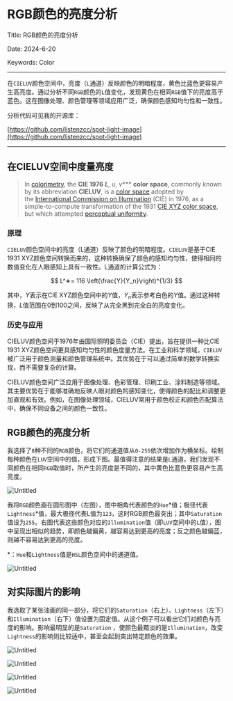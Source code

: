 # RGB颜色的亮度分析

Title: RGB颜色的亮度分析

Date: 2024-6-20

Keywords: Color

---

在`CIELUV`颜色空间中，亮度（`L`通道）反映颜色的明暗程度，黄色比蓝色更容易产生高亮度。通过分析不同`RGB`颜色的`L`值变化，发现黄色在相同`RGB`值下的亮度高于蓝色。这在图像处理、颜色管理等领域应用广泛，确保颜色感知均匀性和一致性。

分析代码可见我的开源库：

[https://github.com/listenzcc/spot-light-image](https://github.com/listenzcc/spot-light-image)

---

## 在CIELUV空间中度量亮度

> In [colorimetry](https://en.wikipedia.org/wiki/Colorimetry), the **CIE 1976** ***L**, *u**, *v**** **color space**, commonly known by its abbreviation **CIELUV**, is a [color space](https://en.wikipedia.org/wiki/Color_space) adopted by the [International Commission on Illumination](https://en.wikipedia.org/wiki/International_Commission_on_Illumination) (CIE) in 1976, as a simple-to-compute transformation of the 1931 [CIE XYZ color space](https://en.wikipedia.org/wiki/CIE_1931_color_space), but which attempted [perceptual uniformity](https://en.wikipedia.org/wiki/Color_difference#Tolerance).

### 原理

`CIELUV`颜色空间中的亮度（L通道）反映了颜色的明暗程度。`CIELUV`是基于CIE 1931 XYZ颜色空间转换而来的，这种转换确保了颜色的感知均匀性，使得相同的数值变化在人眼感知上具有一致性。L通道的计算公式为：

$$
L^∗= 116 \left(\frac{Y}{Y_n}\right)^{1/3}
$$

其中，$Y$表示在CIE XYZ颜色空间中的$Y$值，$Y_n$表示参考白色的$Y$值。通过这种转换，$L$值范围在$0$到$100$之间，反映了从完全黑到完全白的亮度变化。

### 历史与应用

CIELUV颜色空间于1976年由国际照明委员会（CIE）提出，旨在提供一种比CIE 1931 XYZ颜色空间更具感知均匀性的颜色度量方法。在工业和科学领域，`CIELUV`被广泛用于颜色测量和颜色管理系统中。其优势在于可以通过简单的数学转换实现，而不需要复杂的计算。

CIELUV颜色空间广泛应用于图像处理、色彩管理、印刷工业、涂料制造等领域。其主要优势在于能够准确地反映人眼对颜色的感知变化，使得颜色的配比和调整更加直观和有效。例如，在图像处理领域，CIELUV常用于颜色校正和颜色匹配算法中，确保不同设备之间的颜色一致性。

## RGB颜色的亮度分析

我选择了`8`种不同的`RGB`颜色，将它们的通道值从`0-255`依次增加作为横坐标。绘制每种颜色在`LUV`空间中的值，形成下图。最值得注意的结果是`L`通道，我们发现不同颜色在相同`RGB`取值时，所产生的亮度是不同的，其中黄色比蓝色更容易产生高亮度。

![Untitled](RGB%E9%A2%9C%E8%89%B2%E7%9A%84%E4%BA%AE%E5%BA%A6%E5%88%86%E6%9E%90%207fd9151f35e14c12973c656954c20e39/Untitled.png)

我将`RGB`颜色画在圆形图中（左图），图中相角代表颜色的`Hue`*值；极径代表`Lightness`*值，最大极径代表L值为`123`，这时RGB颜色最突出；其中`Saturation`值设为`255`。右图代表这些颜色对应的`Illumination`值（即`LUV`空间中的`L`值），图中呈现出相似的趋势，即颜色越偏黄，越容易达到更高的亮度；反之颜色越偏蓝，则越不容易达到更高的亮度。

*：`Hue`和`Lightness`值是`HSL`颜色空间中的通道值。

![Untitled](RGB%E9%A2%9C%E8%89%B2%E7%9A%84%E4%BA%AE%E5%BA%A6%E5%88%86%E6%9E%90%207fd9151f35e14c12973c656954c20e39/Untitled%201.png)

## 对实际图片的影响

我选取了某张油画的同一部分，将它们的`Saturation`（右上）、`Lightness`（左下）和`Illumination`（右下）值设置为固定值。从这个例子可以看出它们对颜色与亮度的影响。影响最明显的是`Saturation` ，使颜色最黯淡的是`Illumination`，改变`Lightness`的影响则比较适中，甚至会起到突出特定颜色的效果。

![Untitled](RGB%E9%A2%9C%E8%89%B2%E7%9A%84%E4%BA%AE%E5%BA%A6%E5%88%86%E6%9E%90%207fd9151f35e14c12973c656954c20e39/Untitled%202.png)

![Untitled](RGB%E9%A2%9C%E8%89%B2%E7%9A%84%E4%BA%AE%E5%BA%A6%E5%88%86%E6%9E%90%207fd9151f35e14c12973c656954c20e39/Untitled%203.png)

![Untitled](RGB%E9%A2%9C%E8%89%B2%E7%9A%84%E4%BA%AE%E5%BA%A6%E5%88%86%E6%9E%90%207fd9151f35e14c12973c656954c20e39/Untitled%204.png)

![Untitled](RGB%E9%A2%9C%E8%89%B2%E7%9A%84%E4%BA%AE%E5%BA%A6%E5%88%86%E6%9E%90%207fd9151f35e14c12973c656954c20e39/Untitled%205.png)
